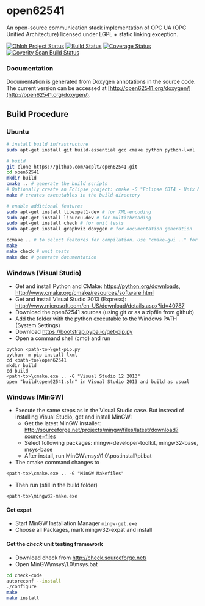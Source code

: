 open62541
=========

An open-source communication stack implementation of OPC UA (OPC Unified Architecture) licensed under LGPL + static linking exception.

[![Ohloh Project Status](https://www.ohloh.net/p/open62541/widgets/project_thin_badge.gif)](https://www.ohloh.net/p/open62541)
[![Build Status](https://travis-ci.org/acplt/open62541.png?branch=master)](https://travis-ci.org/acplt/open62541)
[![Coverage Status](https://coveralls.io/repos/acplt/open62541/badge.png?branch=master)](https://coveralls.io/r/acplt/open62541?branch=master)
[![Coverity Scan Build Status](https://scan.coverity.com/projects/1864/badge.svg)](https://scan.coverity.com/projects/1864)

### Documentation
Documentation is generated from Doxygen annotations in the source code. The current version can be accessed at [http://open62541.org/doxygen/](http://open62541.org/doxygen/).

## Build Procedure
### Ubuntu
```bash
# install build infrastructure
sudo apt-get install git build-essential gcc cmake python python-lxml

# build
git clone https://github.com/acplt/open62541.git
cd open62541
mkdir build
cmake .. # generate the build scripts
# Optionally create an Eclipse project: cmake -G "Eclipse CDT4 - Unix Makefiles" .. 
make # creates executables in the build directory

# enable additional features
sudo apt-get install libexpat1-dev # for XML-encoding
sudo apt-get install liburcu-dev # for multithreading
sudo apt-get install check # for unit tests
sudo apt-get install graphviz doxygen # for documentation generation

ccmake .. # to select features for compilation. Use "cmake-gui .." for more eye-candy
make
make check # unit tests
make doc # generate documentation
```

### Windows (Visual Studio)
* Get and install Python and CMake: https://python.org/downloads, http://www.cmake.org/cmake/resources/software.html
* Get and install Visual Studio 2013 (Express): http://www.microsoft.com/en-US/download/details.aspx?id=40787
* Download the open62541 sources (using git or as a zipfile from github)
* Add the folder with the python executable to the Windows PATH (System Settings)
* Download https://bootstrap.pypa.io/get-pip.py
* Open a command shell (cmd) and run
```Batchfile
python <path-to>\get-pip.py
python -m pip install lxml
cd <path-to>\open62541
mkdir build
cd build
<path-to>\cmake.exe .. -G "Visual Studio 12 2013"
open "build\open62541.sln" in Visual Studio 2013 and build as usual
```

### Windows (MinGW)
* Execute the same steps as in the Visual Studio case. But instead of installing Visual Studio, get and install MinGW:
   * Get the latest MinGW installer: http://sourceforge.net/projects/mingw/files/latest/download?source=files
   * Select following packages: mingw-developer-toolkit, mingw32-base, msys-base
   * After install, run MinGW\msys\1.0\postinstall\pi.bat
* The cmake command changes to
```Batchfile
<path-to>\cmake.exe .. -G "MinGW Makefiles"
```
* Then run (still in the build folder)
```Batchfile
<path-to>\mingw32-make.exe
```

#### Get expat
* Start MinGW Installation Manager ```mingw-get.exe```
* Choose all Packages, mark mingw32-expat and install

#### Get the *check* unit testing framework
* Download check from http://check.sourceforge.net/
* Open MinGW\msys\1.0\msys.bat
```bash
cd check-code
autoreconf --install
./configure
make
make install
```
